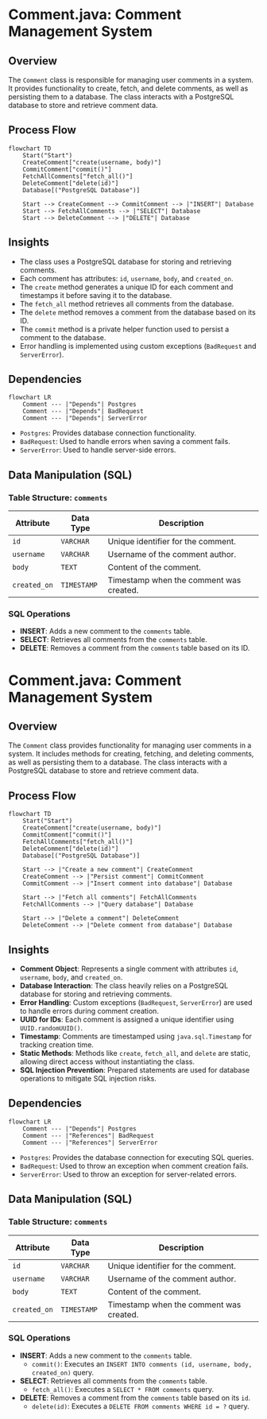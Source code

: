 # Comment.java: Comment Management System

## Overview
The `Comment` class is responsible for managing user comments in a system. It provides functionality to create, fetch, and delete comments, as well as persisting them to a database. The class interacts with a PostgreSQL database to store and retrieve comment data.

## Process Flow

```mermaid
flowchart TD
    Start("Start")
    CreateComment["create(username, body)"]
    CommitComment["commit()"]
    FetchAllComments["fetch_all()"]
    DeleteComment["delete(id)"]
    Database[("PostgreSQL Database")]

    Start --> CreateComment --> CommitComment --> |"INSERT"| Database
    Start --> FetchAllComments --> |"SELECT"| Database
    Start --> DeleteComment --> |"DELETE"| Database
```


## Insights
- The class uses a PostgreSQL database for storing and retrieving comments.
- Each comment has attributes: `id`, `username`, `body`, and `created_on`.
- The `create` method generates a unique ID for each comment and timestamps it before saving it to the database.
- The `fetch_all` method retrieves all comments from the database.
- The `delete` method removes a comment from the database based on its ID.
- The `commit` method is a private helper function used to persist a comment to the database.
- Error handling is implemented using custom exceptions (`BadRequest` and `ServerError`).

## Dependencies

```mermaid
flowchart LR
    Comment --- |"Depends"| Postgres
    Comment --- |"Depends"| BadRequest
    Comment --- |"Depends"| ServerError
```


- `Postgres`: Provides database connection functionality.
- `BadRequest`: Used to handle errors when saving a comment fails.
- `ServerError`: Used to handle server-side errors.

## Data Manipulation (SQL)
### Table Structure: `comments`
| Attribute    | Data Type   | Description                          |
|--------------|-------------|--------------------------------------|
| `id`         | `VARCHAR`   | Unique identifier for the comment.  |
| `username`   | `VARCHAR`   | Username of the comment author.     |
| `body`       | `TEXT`      | Content of the comment.             |
| `created_on` | `TIMESTAMP` | Timestamp when the comment was created. |

### SQL Operations
- **INSERT**: Adds a new comment to the `comments` table.
- **SELECT**: Retrieves all comments from the `comments` table.
- **DELETE**: Removes a comment from the `comments` table based on its ID.
# Comment.java: Comment Management System

## Overview

The `Comment` class provides functionality for managing user comments in a system. It includes methods for creating, fetching, and deleting comments, as well as persisting them to a database. The class interacts with a PostgreSQL database to store and retrieve comment data.

## Process Flow


```mermaid
flowchart TD
    Start("Start")
    CreateComment["create(username, body)"]
    CommitComment["commit()"]
    FetchAllComments["fetch_all()"]
    DeleteComment["delete(id)"]
    Database[("PostgreSQL Database")]

    Start --> |"Create a new comment"| CreateComment
    CreateComment --> |"Persist comment"| CommitComment
    CommitComment --> |"Insert comment into database"| Database

    Start --> |"Fetch all comments"| FetchAllComments
    FetchAllComments --> |"Query database"| Database

    Start --> |"Delete a comment"| DeleteComment
    DeleteComment --> |"Delete comment from database"| Database
```


## Insights

- **Comment Object**: Represents a single comment with attributes `id`, `username`, `body`, and `created_on`.
- **Database Interaction**: The class heavily relies on a PostgreSQL database for storing and retrieving comments.
- **Error Handling**: Custom exceptions (`BadRequest`, `ServerError`) are used to handle errors during comment creation.
- **UUID for IDs**: Each comment is assigned a unique identifier using `UUID.randomUUID()`.
- **Timestamp**: Comments are timestamped using `java.sql.Timestamp` for tracking creation time.
- **Static Methods**: Methods like `create`, `fetch_all`, and `delete` are static, allowing direct access without instantiating the class.
- **SQL Injection Prevention**: Prepared statements are used for database operations to mitigate SQL injection risks.

## Dependencies


```mermaid
flowchart LR
    Comment --- |"Depends"| Postgres
    Comment --- |"References"| BadRequest
    Comment --- |"References"| ServerError
```


- `Postgres`: Provides the database connection for executing SQL queries.
- `BadRequest`: Used to throw an exception when comment creation fails.
- `ServerError`: Used to throw an exception for server-related errors.

## Data Manipulation (SQL)

### Table Structure: `comments`

| Attribute   | Data Type       | Description                          |
|-------------|-----------------|--------------------------------------|
| `id`        | `VARCHAR`       | Unique identifier for the comment.  |
| `username`  | `VARCHAR`       | Username of the comment author.     |
| `body`      | `TEXT`          | Content of the comment.             |
| `created_on`| `TIMESTAMP`     | Timestamp when the comment was created. |

### SQL Operations

- **INSERT**: Adds a new comment to the `comments` table.
  - `commit()`: Executes an `INSERT INTO comments (id, username, body, created_on)` query.
- **SELECT**: Retrieves all comments from the `comments` table.
  - `fetch_all()`: Executes a `SELECT * FROM comments` query.
- **DELETE**: Removes a comment from the `comments` table based on its `id`.
  - `delete(id)`: Executes a `DELETE FROM comments WHERE id = ?` query.
